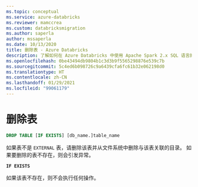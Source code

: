 ```yaml
---
ms.topic: conceptual
ms.service: azure-databricks
ms.reviewer: mamccrea
ms.custom: databricksmigration
ms.author: saperla
author: mssaperla
ms.date: 10/13/2020
title: 删除表 - Azure Databricks
description: 了解如何在 Azure Databricks 中使用 Apache Spark 2.x SQL 语言的 DROP TABLE 语法。
ms.openlocfilehash: 0be43494db9804b1c3d3b9f5565298876e539c7b
ms.sourcegitcommit: 5c4ed6b098726c9a6439cfa6fc61b32e062198d0
ms.translationtype: HT
ms.contentlocale: zh-CN
ms.lasthandoff: 01/29/2021
ms.locfileid: "99061179"
---
```

# <a name="drop-table"></a>删除表

```sql
DROP TABLE [IF EXISTS] [db_name.]table_name
```

如果表不是 ``EXTERNAL`` 表，请删除该表并从文件系统中删除与该表关联的目录。 如果要删除的表不存在，则会引发异常。

**``IF EXISTS``**

如果该表不存在，则不会执行任何操作。
